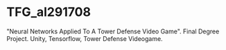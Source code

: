 # TFG_al291708
"Neural Networks Applied To A Tower Defense Video Game". Final Degree Project. Unity, Tensorflow, Tower Defense Videogame.
